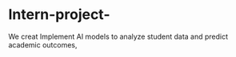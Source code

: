 # Intern-project-
We creat Implement AI models to analyze student data and predict academic outcomes,
